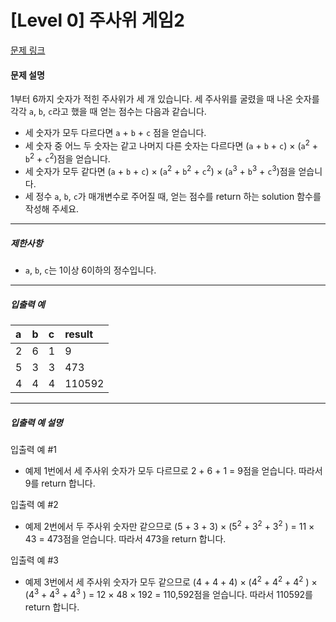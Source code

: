 # [Level 0] 주사위 게임2

[문제 링크](https://school.programmers.co.kr/learn/courses/30/lessons/181930)

#### 문제 설명

1부터 6까지 숫자가 적힌 주사위가 세 개 있습니다. 세 주사위를 굴렸을 때 나온 숫자를 각각 ```a```, ```b```, ```c```라고 했을 때 얻는 점수는 다음과 같습니다.

- 세 숫자가 모두 다르다면 ```a``` + ```b``` + ```c``` 점을 얻습니다.
- 세 숫자 중 어느 두 숫자는 같고 나머지 다른 숫자는 다르다면 (```a``` + ```b``` + ```c```) × (```a```<sup>2</sup> + ```b```<sup>2</sup> + ```c```<sup>2</sup>)점을 얻습니다.
- 세 숫자가 모두 같다면 (```a``` + ```b``` + ```c```) × (```a```<sup>2</sup> + ```b```<sup>2</sup> + ```c```<sup>2</sup>) × (```a```<sup>3</sup> + ```b```<sup>3</sup> + ```c```<sup>3</sup>)점을 얻습니다.
- 세 정수 ```a```, ```b```, ```c```가 매개변수로 주어질 때, 얻는 점수를 return 하는 solution 함수를 작성해 주세요.

---

##### 제한사항

- ```a```, ```b```, ```c```는 1이상 6이하의 정수입니다.

---

##### 입출력 예

|a|b|c|result|
|:---|:---|:---|:----|
|2|6|1|9|
|5|3|3|473|
|4|4|4|110592|

---

##### 입출력 예 설명

입출력 예 #1

- 예제 1번에서 세 주사위 숫자가 모두 다르므로 2 + 6 + 1 = 9점을 얻습니다. 따라서 9를 return 합니다.

입출력 예 #2

- 예제 2번에서 두 주사위 숫자만 같으므로 (5 + 3 + 3) × (5<sup>2</sup> + 3<sup>2</sup> + 3<sup>2</sup> ) = 11 × 43 = 473점을 얻습니다. 따라서 473을 return 합니다.

입출력 예 #3

- 예제 3번에서 세 주사위 숫자가 모두 같으므로 (4 + 4 + 4) × (4<sup>2</sup> + 4<sup>2</sup> + 4<sup>2</sup> ) × (4<sup>3</sup> + 4<sup>3</sup> + 4<sup>3</sup> ) = 12 × 48 × 192 = 110,592점을 얻습니다. 따라서 110592를 return 합니다.

